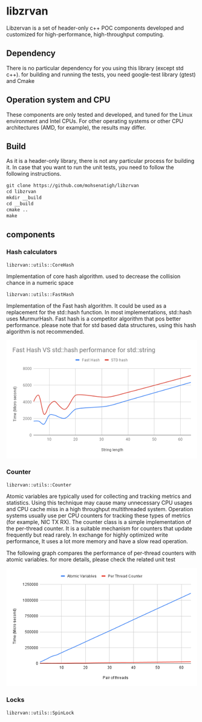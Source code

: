 # libzrvan
Libzervan is a set of header-only c++ POC components developed and customized for high-performance, high-throughput computing. 

## Dependency
There is no particular dependency for you using this library (except std c++). for building and running the tests, you need google-test library (gtest) and Cmake

## Operation system and CPU

These components are only tested and developed, and tuned for the Linux environment and Intel CPUs. For other operating systems or other CPU architectures (AMD, for example), the results may differ.

## Build 
As it is a header-only library, there is not any particular process for building it. In case that you want to run the unit tests, you need to follow the following instructions.

    git clone https://github.com/mohsenatigh/libzrvan
    cd libzrvan
    mkdir __build
    cd __build
    cmake ..
    make 

## components 

### Hash calculators

    libzrvan::utils::CoreHash

Implementation of core hash algorithm. used to decrease the collision chance in a numeric space
	
    libzrvan::utils::FastHash

Implementation of the Fast hash algorithm. It could be used as a replacement for the std::hash function. In most implementations, std::hash uses MurmurHash. Fast hash is a competitor algorithm that pos better performance. please note that for std based data structures, using this hash algorithm is not recommended.

![alt text](https://github.com/mohsenatigh/libzrvan/blob/main/charts/FastHash.png)

### Counter

    libzrvan::utils::Counter

Atomic variables are typically used for collecting and tracking metrics and statistics. Using this technique may cause many unnecessary CPU usages and CPU cache miss in a high throughput multithreaded system.
Operation systems usually use per CPU counters for tracking these types of metrics  (for example, NIC TX RX). The counter class is a simple implementation of the per-thread counter. It is a suitable mechanism for counters that update frequently but read rarely. In exchange for highly optimized write performance, It uses a lot more memory and have a slow read operation.

The following graph compares the performance of per-thread counters with atomic variables. for more details, please check the related unit test     

![alt text](https://github.com/mohsenatigh/libzrvan/blob/main/charts/Counter.png)

### Locks

    libzrvan::utils::SpinLock

